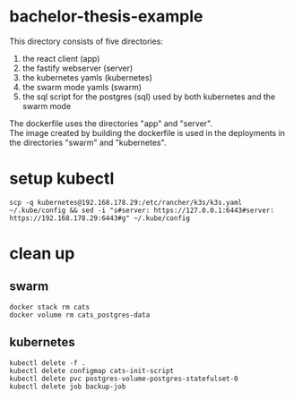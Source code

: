 # bachelor-thesis-example

This directory consists of five directories:

1. the react client (app)
2. the fastify webserver (server)
3. the kubernetes yamls (kubernetes)
4. the swarm mode yamls (swarm)
5. the sql script for the postgres (sql) used by both kubernetes and the swarm mode

The dockerfile uses the directories "app" and "server".  
The image created by building the dockerfile is used in the deployments in the directories "swarm" and "kubernetes".

# setup kubectl

```
scp -q kubernetes@192.168.178.29:/etc/rancher/k3s/k3s.yaml ~/.kube/config && sed -i "s#server: https://127.0.0.1:6443#server: https://192.168.178.29:6443#g" ~/.kube/config
```

# clean up

## swarm

```
docker stack rm cats
docker volume rm cats_postgres-data
```

## kubernetes

```
kubectl delete -f .
kubectl delete configmap cats-init-script
kubectl delete pvc postgres-volume-postgres-statefulset-0
kubectl delete job backup-job
```
